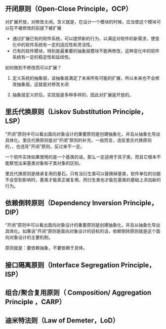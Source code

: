 

## 开闭原则（Open-Close Principle，OCP）



对扩展开放，对修改关闭。含义就是，在设计一个模块的时候，应当使这个模块可以在不被修改的前提下被扩展

- 通过扩展已有的软件系统，可以提供新的行为，以满足对软件的新需求，使变化中的软件系统有一定的适应性和灵活性。
- 已有的软件模块，特别是最重要的抽象层模块不能再修改，这种变化中的软件系统有一定的稳定性和延续性。

如何做到不修改而可以扩展？

1. 定义系统的抽象层，该抽象层满足了未来所有可能的扩展，所以未来也不会修改抽象层。这就是对修改关闭

2. 抽象层定义好后，实现层是多种多样的，因此对扩展是开放的。





## 里氏代换原则（Liskov Substitution Principle，LSP）

“开闭”原则中可以看出面向对象设计的重要原则是创建抽象化，并且从抽象化导出具体化。里氏代换原则是对“开闭”原则的补充，一般而言，违反里氏代换原则的，，也违背“开闭”原则，反过来不一定。

一个软件实体如果使用的是一个基类的话，那么一定适用于其子类，而且它根本不能察觉出来基类对象和子类对象的区别。

里氏代换原则是继承复用的基石。只有当衍生类可以替换掉基类，软件单位的功能不会受到影响时，基类才能真正被复用，而衍生类也才能在基类的基础上添加新的行为。



## 依赖倒转原则（Dependency Inversion Principle，DIP）

“开闭”原则中可以看出面向对象设计的重要原则是创建抽象化，并且从抽象化导出具体化。如果说“开闭”原则是面向对象设计的目标的话，依赖倒转原则就是这个面向对象设计的主要机制。

原则就是：要依赖抽象，不要依赖于具体。





## 接口隔离原则（Interface Segregation Principle， ISP）



## 组合/聚合复用原则（ Composition/ Aggregation Principle ，CARP）







## 迪米特法则（Law of Demeter，LoD）











